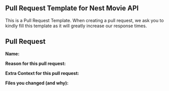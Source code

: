 ## Pull Request Template for Nest Movie API
This is a Pull Request Template. When creating a pull request, we ask you to kindly fill this template as it will greatly increase our response times.

## Pull Request
**Name:**

**Reason for this pull request:**

**Extra Context for this pull request:**

**Files you changed (and why):**


